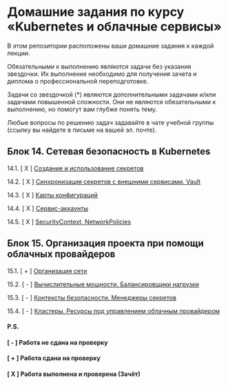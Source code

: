 # Домашние задания по курсу «Kubernetes и облачные сервисы»

В этом репозитории расположены ваши домашние задания к каждой лекции. 

Обязательными к выполнению являются задачи без указания звездочки. Их выполнение необходимо для получения зачета и диплома о профессиональной переподготовке.

Задачи со звездочкой (*) являются дополнительными задачами и/или задачами повышенной сложности. Они не являются обязательными к выполнению, но помогут вам глубже понять тему.

Любые вопросы по решению задач задавайте в чате учебной группы (ссылку вы найдете в письме на вашей эл. почте).

## Блок 14. Сетевая безопасность в Kubernetes

14.1. [ Х ] [Создание и использование секретов](14.1.md)

14.2. [ Х ] [Синхронизация секретов с внешними сервисами. Vault](14.2.md)

14.3. [ Х ] [Карты конфигураций](14.3.md)

14.4. [ Х ] [Сервис-аккаунты](14.4.md)

14.5. [ Х ] [SecurityContext, NetworkPolicies](14.5.md)


## Блок 15. Организация проекта при помощи облачных провайдеров

15.1. [ + ] [Организация сети](https://github.com/lipatkin-ky/clokub-homeworks/tree/main/15.1)

15.2. [ - ] [Вычислительные мощности. Балансировщики нагрузки](https://github.com/netology-code/clokub-homeworks/blob/main/15-2.md)

15.3. [ - ] [Контексты безопасности. Менеджеры секретов](https://github.com/netology-code/clokub-homeworks/blob/main/15.3.md)

15.4. [ - ] [Кластеры. Ресурсы под управлением облачным провайдером](https://github.com/netology-code/clokub-homeworks/blob/main/15.4.md)

#### P.S.

#### [ - ] Работа не сдана на проверку

#### [ + ] Работа сдана на проверку

#### [ X ] Работа выполнена и проверена (Зачёт)
